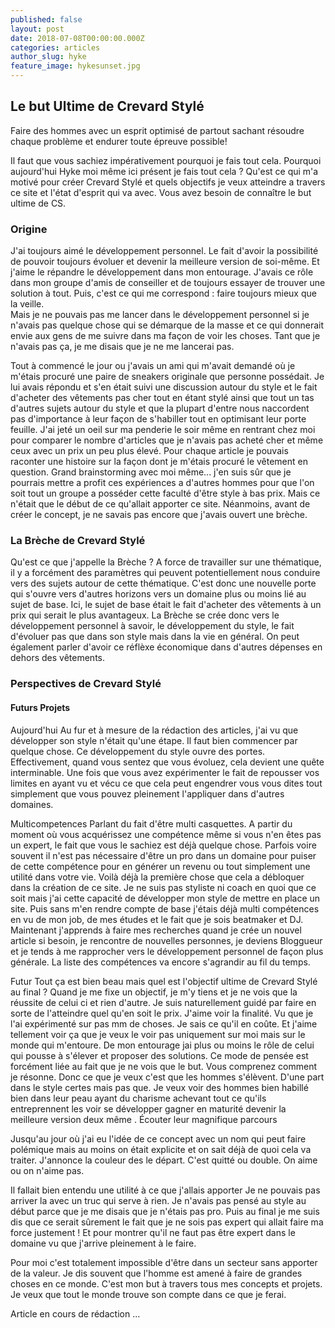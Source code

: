 ```yaml
---
published: false
layout: post
date: 2018-07-08T00:00:00.000Z
categories: articles
author_slug: hyke
feature_image: hykesunset.jpg
---
```

## Le but Ultime de Crevard Stylé

Faire des hommes avec un esprit optimisé de partout sachant résoudre chaque problème et endurer toute épreuve possible!

Il faut que vous sachiez impérativement pourquoi je fais tout cela. Pourquoi aujourd'hui Hyke moi même ici présent je fais tout cela ?
Qu'est ce qui m'a motivé pour créer Crevard Stylé et quels objectifs je veux atteindre a travers ce site et l'état d'esprit qui va avec.
Vous avez besoin de connaître le but ultime de CS.

### Origine 

J'ai toujours aimé le développement personnel. Le fait d'avoir la possibilité de pouvoir toujours évoluer et devenir la meilleure version de soi-même. Et j'aime le répandre le développement dans mon entourage. J'avais ce rôle dans mon groupe d'amis de conseiller et de toujours essayer de trouver une solution à tout. Puis, c'est ce qui me correspond : faire toujours mieux que la veille.  
Mais je ne pouvais pas me lancer dans le développement personnel si je n'avais pas quelque chose qui se démarque de la masse et ce qui donnerait envie aux gens de me suivre dans ma façon de voir les choses. Tant que je n'avais pas ça, je me disais que je ne me lancerai pas.  

Tout à commencé le jour ou j'avais un ami qui m'avait demandé où je m'étais procuré une paire de sneakers originale que personne possédait. Je lui avais répondu et s'en était suivi une discussion autour du style et le fait d'acheter des vêtements pas cher tout en étant stylé ainsi que tout un tas d'autres sujets autour du style et que la plupart d'entre nous naccordent pas d'importance à leur façon de s'habiller tout en optimisant leur porte feuille.
J'ai jeté un oeil sur ma penderie le soir même en rentrant chez moi pour comparer le nombre d'articles que je n'avais pas acheté cher et même ceux avec un prix un peu plus élevé. Pour chaque article je pouvais raconter une histoire sur la façon dont je m'étais procuré le vêtement en question.
Grand brainstorming avec moi même... j'en suis sûr que je pourrais mettre a profit ces expériences a d'autres hommes pour que l'on soit tout un groupe a posséder cette faculté d'être style à bas prix. Mais ce n'était que le début de ce qu'allait apporter ce site. Néanmoins, avant de créer le concept, je ne savais pas encore que j'avais ouvert une brèche. 

### La Brèche de Crevard Stylé

Qu'est ce que j'appelle la Brèche ?  A force de travailler sur une thématique, il y a forcément des paramètres qui peuvent potentiellement nous conduire vers des sujets autour de cette thématique. C'est donc une nouvelle porte qui s'ouvre vers d'autres horizons vers un domaine plus ou moins lié au sujet de base. Ici, le sujet de base était le fait d'acheter des vêtements à un prix qui serait le plus avantageux. La Brèche se crée donc vers le développement personnel à savoir, le développement du style, le fait d'évoluer pas que dans son style mais dans la vie en général. On peut également parler d'avoir ce réflèxe économique dans d'autres dépenses en dehors des vêtements.

### Perspectives de Crevard Stylé
#### Futurs Projets

Aujourd'hui 
Au fur et à mesure de la rédaction des articles, j'ai vu que développer son style n'était qu'une étape. Il faut bien commencer par quelque chose. Ce développement du style ouvre des portes. Effectivement, quand vous sentez que vous évoluez, cela devient une quête interminable. Une fois que vous avez expérimenter le fait de repousser vos limites en ayant vu et vécu ce que cela peut engendrer vous vous dites tout simplement que vous pouvez pleinement l'appliquer dans d'autres domaines.

Multicompetences
Parlant du fait d'être multi casquettes. A partir du moment où vous acquérissez une compétence même si vous n'en êtes pas un expert, le fait que vous le sachiez est déjà quelque chose. Parfois voire souvent il n'est pas nécessaire d'être un pro dans un domaine pour puiser de cette compétence pour en générer un revenu ou tout simplement une utilité dans votre vie.
Voilà déjà la première chose que cela a débloquer dans la création de ce site. Je ne suis pas styliste ni coach en quoi que ce soit mais j'ai cette capacité de développer mon style de mettre en place un site. Puis sans m'en rendre compte de base j'étais déjà multi compétences en vu de mon job, de mes études et le fait que je sois beatmaker et DJ.
Maintenant j'apprends à faire mes recherches quand je crée un nouvel article si besoin, je rencontre de nouvelles personnes, je deviens Bloggueur et je tends à me rapprocher vers le développement personnel de façon plus générale. La liste des compétences va encore s'agrandir au fil du temps.

Futur
Tout ça est bien beau mais quel est l'objectif ultime de Crevard Stylé au final ?
Quand je me fixe un objectif, je m'y tiens et je ne vois que la réussite de celui ci et rien d'autre. Je suis naturellement guidé par faire en sorte de l'atteindre quel qu'en soit le prix. J'aime voir la finalité. Vu que je l'ai expérimenté sur pas mm de choses. Je sais ce qu'il en coûte. Et j'aime tellement voir ça que je veux le voir pas uniquement sur moi mais sur le monde qui m'entoure. De mon entourage jai plus ou moins le rôle de celui qui pousse à s'élever et proposer des solutions. Ce mode de pensée est forcément liée au fait que je ne vois que le but. Vous comprenez comment je résonne.
Donc ce que je veux c'est que les hommes s'élèvent. D'une part dans le style certes mais pas que. Je veux voir des hommes bien habillé bien dans leur peau ayant du charisme achevant tout ce qu'ils entreprennent les voir se développer gagner en maturité devenir la meilleure version deux même . Écouter leur magnifique parcours



Jusqu'au jour où j'ai eu l'idée de ce concept avec un nom qui peut faire polémique mais au moins on était explicite et on sait déjà de quoi cela va traiter. J'annonce la couleur des le départ. C'est quitté ou double. On aime ou on n'aime pas.

Il fallait bien entendu une utilité à ce que j'allais apporter 
Je ne pouvais pas arriver la avec un truc qui serve à rien.
Je n'avais pas pensé au style au début parce que je me disais que je n'étais pas pro. Puis au final je me suis dis que ce serait sûrement le fait que je ne sois pas expert qui allait faire ma force justement ! Et pour montrer qu'il ne faut pas être expert dans le domaine vu que j'arrive pleinement à le faire.

Pour moi c'est totalement impossible d'être dans un secteur sans apporter de la valeur. Je dis souvent que l'homme est amené à faire de grandes choses en ce monde. C'est mon but à travers tous mes concepts et projets. Je veux que tout le monde trouve son compte dans ce que je ferai.

Article en cours de rédaction ...
